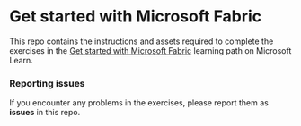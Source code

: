 # Get started with Microsoft Fabric

This repo contains the instructions and assets required to complete the exercises in the [Get started with Microsoft Fabric](https://aka.ms/learn-fabric) learning path on Microsoft Learn.

### Reporting issues

If you encounter any problems in the exercises, please report them as **issues** in this repo.

